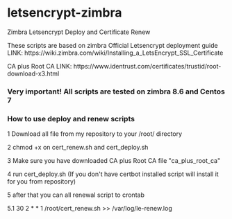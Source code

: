# letsencrypt-zimbra
Zimbra Letsencrypt Deploy and Certificate Renew

<p>These scripts are based on zimbra Official Letsencrypt deployment guide
LINK: https://wiki.zimbra.com/wiki/Installing_a_LetsEncrypt_SSL_Certificate</p>
<p>CA plus Root CA
LINK: https://www.identrust.com/certificates/trustid/root-download-x3.html</p>

### Very important! All scripts are tested on zimbra 8.6 and Centos 7 ###

### How to use deploy and renew scripts ####
<p>1 Download all file from my repository to your /root/ directory </p>
<p>2 chmod +x on cert_renew.sh and cert_deploy.sh </p>
<p>3 Make sure you have downloaded CA plus Root CA file "ca_plus_root_ca" </p>

<p>4 run cert_deploy.sh (If you don't have certbot installed script will install it for you from repository) </p>
<p>5 after that you can all renewal script to crontab </p>
<p>5.1 30 2 * * 1 /root/cert_renew.sh >> /var/log/le-renew.log </p>




